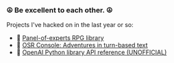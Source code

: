 ### ☮️ Be excellent to each other. ☮️

Projects I've hacked on in the last year or so:

- 🤖 [Panel-of-experts RPG library](https://github.com/mmacy/panel-rpglib)
- 🎲 [OSR Console: Adventures in turn-based text](https://github.com/osrapps/osr-console/tree/main)
- 🐍 [OpenAI Python library API reference (UNOFFICIAL)](https://mmacy.github.io/openai-python/)
